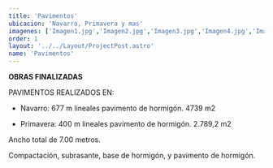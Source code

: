 ```yaml
---
title: 'Pavimentos'
ubicacion: 'Navarro, Primavera y mas'
imagenes: ['Imagen1.jpg','Imagen2.jpg','Imagen3.jpg','Imagen4.jpg','Imagen5.jpg','Imagen6.jpg','Imagen7.jpg','Imagen8.jpg','Imagen9.jpg','Imagen10.jpg','Imagen11.jpg','Imagen12.jpg']
order: 1
layout: '../../Layout/ProjectPost.astro'
name: 'Pavimentos'
---
```


**OBRAS FINALIZADAS**

PAVIMENTOS REALIZADOS EN:
- Navarro:
  677 m lineales pavimento de hormigón.
  4739 m2

- Primavera:
  400 m lineales pavimento de hormigón.
  2.789,2 m2

Ancho total de 7.00 metros.

Compactación, subrasante, base de hormigón, y pavimento de hormigón.
